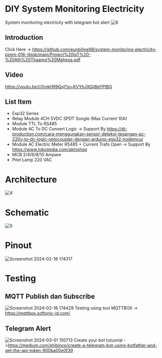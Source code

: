 # DIY System Monitoring Electricity
System monitoring electricity with telegram bot alert
![6](https://github.com/eunbiline98/system-monitoring-electricity-pzem-016-/assets/50385294/2a3f4c81-ea9f-4d17-bae3-80f58e04f137)
## Introduction
Click Here -> https://github.com/eunbiline98/system-monitoring-electricity-pzem-016-/blob/main/Project%20IoT%20-%20Ath%20Thaareq%20Mahesa.pdf
## Video
https://youtu.be/U1rokH99QyI?si=KVYhJXGliBeYPIBG

## List Item
- Esp32 Series
- Relay Module 4CH 5VDC SPDT Songle (Max Current 10A)
- Module TTL To RS485
- Module AC To DC Convert Logic -> Support By https://dt-production.com/cara-menggunakan-sensor-deteksi-tegangan-ac-220v-to-dc-logic-optocoupler-dengan-arduino-esp32-nodemcu/
- Module AC Electric Meter RS485 + Current Trafo Open -> Support By https://www.tokopedia.com/akhishop
- MCB 2/4/6/8/10 Ampare
- Pilot Lamp 220 VAC

# Architecture
![4](https://github.com/eunbiline98/system-monitoring-electricity-pzem-016-/assets/50385294/33387764-9fcb-48e7-bf3d-dd94a2aedc26)

# Schematic
![5](https://github.com/eunbiline98/system-monitoring-electricity-pzem-016-/assets/50385294/44481984-f129-4ab5-8566-2bc6d945c1b8)

# Pinout
![Screenshot 2024-02-18 174317](https://github.com/eunbiline98/system-monitoring-electricity-pzem-016-/assets/50385294/66d4ba0f-6b72-41ab-897a-39fd17bbde94)

# Testing
## MQTT Publish dan Subscribe 
![Screenshot 2024-02-18 174429](https://github.com/eunbiline98/system-monitoring-electricity-pzem-016-/assets/50385294/02fafcf7-05b9-440e-9c37-02b5636786c1)
Testing using tool MQTTBOX -> https://mqttbox.softonic-id.com/
## Telegram Alert
![Screenshot 2024-03-01 150713](https://github.com/eunbiline98/system-monitoring-electricity-pzem-016-/assets/50385294/e5fd7767-7837-43f3-886f-dd256a0da85d)
Create your bot tutuorial ->https://medium.com/shibinco/create-a-telegram-bot-using-botfather-and-get-the-api-token-900ba00e0f39
